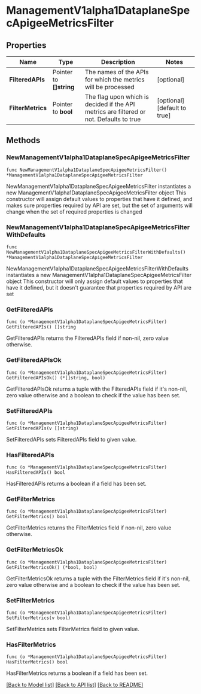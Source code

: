 # ManagementV1alpha1DataplaneSpecApigeeMetricsFilter

## Properties

Name | Type | Description | Notes
------------ | ------------- | ------------- | -------------
**FilteredAPIs** | Pointer to **[]string** | The names of the APIs for which the metrics will be processed | [optional] 
**FilterMetrics** | Pointer to **bool** | The flag upon which is decided if the API metrics are filtered or not. Defaults to true | [optional] [default to true]

## Methods

### NewManagementV1alpha1DataplaneSpecApigeeMetricsFilter

`func NewManagementV1alpha1DataplaneSpecApigeeMetricsFilter() *ManagementV1alpha1DataplaneSpecApigeeMetricsFilter`

NewManagementV1alpha1DataplaneSpecApigeeMetricsFilter instantiates a new ManagementV1alpha1DataplaneSpecApigeeMetricsFilter object
This constructor will assign default values to properties that have it defined,
and makes sure properties required by API are set, but the set of arguments
will change when the set of required properties is changed

### NewManagementV1alpha1DataplaneSpecApigeeMetricsFilterWithDefaults

`func NewManagementV1alpha1DataplaneSpecApigeeMetricsFilterWithDefaults() *ManagementV1alpha1DataplaneSpecApigeeMetricsFilter`

NewManagementV1alpha1DataplaneSpecApigeeMetricsFilterWithDefaults instantiates a new ManagementV1alpha1DataplaneSpecApigeeMetricsFilter object
This constructor will only assign default values to properties that have it defined,
but it doesn't guarantee that properties required by API are set

### GetFilteredAPIs

`func (o *ManagementV1alpha1DataplaneSpecApigeeMetricsFilter) GetFilteredAPIs() []string`

GetFilteredAPIs returns the FilteredAPIs field if non-nil, zero value otherwise.

### GetFilteredAPIsOk

`func (o *ManagementV1alpha1DataplaneSpecApigeeMetricsFilter) GetFilteredAPIsOk() (*[]string, bool)`

GetFilteredAPIsOk returns a tuple with the FilteredAPIs field if it's non-nil, zero value otherwise
and a boolean to check if the value has been set.

### SetFilteredAPIs

`func (o *ManagementV1alpha1DataplaneSpecApigeeMetricsFilter) SetFilteredAPIs(v []string)`

SetFilteredAPIs sets FilteredAPIs field to given value.

### HasFilteredAPIs

`func (o *ManagementV1alpha1DataplaneSpecApigeeMetricsFilter) HasFilteredAPIs() bool`

HasFilteredAPIs returns a boolean if a field has been set.

### GetFilterMetrics

`func (o *ManagementV1alpha1DataplaneSpecApigeeMetricsFilter) GetFilterMetrics() bool`

GetFilterMetrics returns the FilterMetrics field if non-nil, zero value otherwise.

### GetFilterMetricsOk

`func (o *ManagementV1alpha1DataplaneSpecApigeeMetricsFilter) GetFilterMetricsOk() (*bool, bool)`

GetFilterMetricsOk returns a tuple with the FilterMetrics field if it's non-nil, zero value otherwise
and a boolean to check if the value has been set.

### SetFilterMetrics

`func (o *ManagementV1alpha1DataplaneSpecApigeeMetricsFilter) SetFilterMetrics(v bool)`

SetFilterMetrics sets FilterMetrics field to given value.

### HasFilterMetrics

`func (o *ManagementV1alpha1DataplaneSpecApigeeMetricsFilter) HasFilterMetrics() bool`

HasFilterMetrics returns a boolean if a field has been set.


[[Back to Model list]](../README.md#documentation-for-models) [[Back to API list]](../README.md#documentation-for-api-endpoints) [[Back to README]](../README.md)



